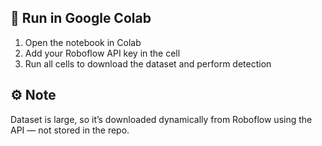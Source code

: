 ## 🧠 Run in Google Colab
1. Open the notebook in Colab  
2. Add your Roboflow API key in the cell  
3. Run all cells to download the dataset and perform detection  

## ⚙️ Note
Dataset is large, so it’s downloaded dynamically from Roboflow using the API — not stored in the repo.
